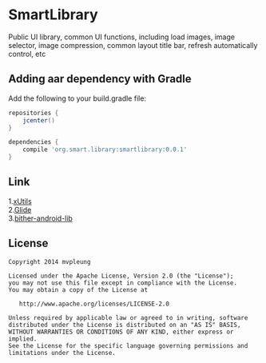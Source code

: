 # SmartLibrary
	
Public UI library, common UI functions, including load images, image selector, image compression, common layout title bar, refresh automatically control, etc

## Adding aar dependency with Gradle

Add the following to your build.gradle file:

```groovy
repositories {
    jcenter()
}

dependencies {
    compile 'org.smart.library:smartlibrary:0.0.1'
}
```

Link
-------

1.[xUtils](https://github.com/wyouflf/xUtils3) <br>
2.[Glide](https://github.com/bumptech/glide) <br>
3.[bither-android-lib](https://github.com/bither/bither-android-lib) 

License
-------

    Copyright 2014 mvpleung

    Licensed under the Apache License, Version 2.0 (the "License");
    you may not use this file except in compliance with the License.
    You may obtain a copy of the License at

       http://www.apache.org/licenses/LICENSE-2.0

    Unless required by applicable law or agreed to in writing, software
    distributed under the License is distributed on an "AS IS" BASIS,
    WITHOUT WARRANTIES OR CONDITIONS OF ANY KIND, either express or implied.
    See the License for the specific language governing permissions and
    limitations under the License.
